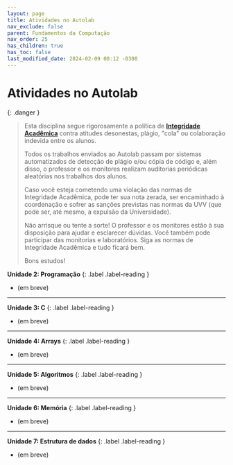 ```yaml
---
layout: page
title: Atividades no Autolab
nav_exclude: false
parent: Fundamentos da Computação
nav_order: 25
has_children: true
has_toc: false
last_modified_date: 2024-02-09 00:12 -0300
---
```


# Atividades no Autolab

{: .danger }
> Esta disciplina segue rigorosamente a política de **[Integridade
> Acadêmica](/disciplinas/fundamentos_computacao/syllabus/#integridade-acadmica)**
> contra atitudes desonestas, plágio, "cola" ou colaboração indevida entre
> os alunos.
> 
> Todos os trabalhos enviados ao Autolab passam por sistemas automatizados de
> detecção de plágio e/ou cópia de código e, além disso, o professor e os
> monitores realizam auditorias periódicas aleatórias nos trabalhos dos alunos.
>
> Caso você esteja cometendo uma violação das normas de Integridade Acadêmica,
> pode ter sua nota zerada, ser encaminhado à coordenação e sofrer as sanções
> previstas nas normas da UVV (que pode ser, até mesmo, a expulsão da
> Universidade).
>
> Não arrisque ou tente a sorte! O professor e os monitores estão à sua
> disposição para ajudar e esclarecer dúvidas. Você também pode participar
> das monitorias e laboratórios. Siga as normas de Integridade Acadêmica e
> tudo ficará bem.
>
> Bons estudos!

**Unidade 2: Programação**<a id="autolab2"></a>
{: .label .label-reading }

- (em breve)

---

**Unidade 3: C**<a id="autolab3"></a>
{: .label .label-reading }

- (em breve)

---

**Unidade 4: Arrays**<a id="autolab4"></a>
{: .label .label-reading }

- (em breve)

---

**Unidade 5: Algoritmos**<a id="autolab5"></a>
{: .label .label-reading }

- (em breve)

---

**Unidade 6: Memória**<a id="autolab6"></a>
{: .label .label-reading }

- (em breve)

---

**Unidade 7: Estrutura de dados**<a id="autolab7"></a>
{: .label .label-reading }

- (em breve)


